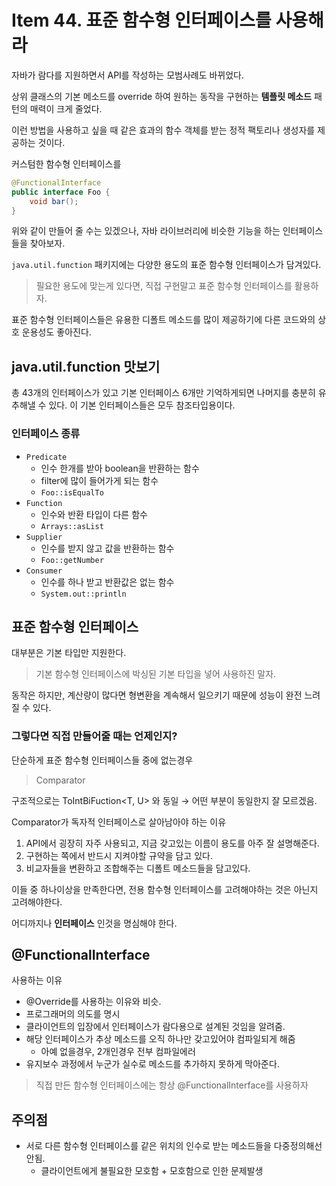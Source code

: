 # Item 44. 표준 함수형 인터페이스를 사용해라

자바가 람다를 지원하면서 API를 작성하는 모범사례도 바뀌었다.

상위 클래스의 기본 메소드를 override 하여 원하는 동작을 구현하는 **템플릿 메소드** 패턴의 매력이 크게 줄었다.

이런 방법을 사용하고 싶을 때 같은 효과의 함수 객체를 받는 정적 팩토리나 생성자를 제공하는 것이다.

커스텀한 함수형 인터페이스를

```java
@FunctionalInterface
public interface Foo {
    void bar();
}
```

위와 같이 만들어 줄 수는 있겠으나, 자바 라이브러리에 비슷한 기능을 하는 인터페이스들을 찾아보자.

`java.util.function` 패키지에는 다양한 용도의 표준 함수형 인터페이스가 담겨있다.

> 필요한 용도에 맞는게 있다면, 직접 구현말고 표준 함수형 인터페이스를 활용하자.

표준 함수형 인터페이스들은 유용한 디폴트 메소드를 많이 제공하기에 다른 코드와의 상호 운용성도 좋아진다.

## java.util.function 맛보기

총 43개의 인터페이스가 있고 기본 인터페이스 6개만 기억하게되면 나머지를 충분히 유추해낼 수 있다. 이 기본 인터페이스들은 모두 참조타입용이다.

### 인터페이스 종류

- `Predicate`
    - 인수 한개를 받아 boolean을 반환하는 함수
    - filter에 많이 들어가게 되는 함수
    - `Foo::isEqualTo`
- `Function`
    - 인수와 반환 타입이 다른 함수
    - `Arrays::asList`
- `Supplier`
    - 인수를 받지 않고 값을 반환하는 함수
    - `Foo::getNumber`
- `Consumer`
    - 인수를 하나 받고 반환값은 없는 함수
    - `System.out::println`
    

## 표준 함수형 인터페이스

대부분은 기본 타입만 지원한다.

> 기본 함수형 인터페이스에 박싱된 기본 타입을 넣어 사용하진 말자.

동작은 하지만, 계산량이 많다면 형변환을 계속해서 일으키기 때문에 성능이 완전 느려질 수 있다.

### 그렇다면 직접 만들어줄 때는 언제인지?

단순하게 표준 함수형 인터페이스들 중에 없는경우

> Comparator<T>

구조적으로는 ToIntBiFuction<T, U> 와 동일 → 어떤 부분이 동일한지 잘 모르겠음.

Comparator가 독자적 인터페이스로 살아남아야 하는 이유

1. API에서 굉장히 자주 사용되고, 지금 갖고있는 이름이 용도를 아주 잘 설명해준다.
2. 구현하는 쪽에서 반드시 지켜야할 규약을 담고 있다.
3. 비교자들을 변환하고 조합해주는 디폴트 메소드들을 담고있다.

이들 중 하나이상을 만족한다면, 전용 함수형 인터페이스를 고려해야하는 것은 아닌지 고려해야한다.

어디까지나 **인터페이스** 인것을 명심해야 한다.

## @FunctionalInterface

사용하는 이유

- @Override를 사용하는 이유와 비슷.
- 프로그래머의 의도를 명시
- 클라이언트의 입장에서 인터페이스가 람다용으로 설계된 것임을 알려줌.
- 해당 인터페이스가 추상 메소드를 오직 하나만 갖고있어야 컴파일되게 해줌
    - 아예 없을경우, 2개인경우 전부 컴파일에러
- 유지보수 과정에서 누군가 실수로 메소드를 추가하지 못하게 막아준다.

> 직접 만든 함수형 인터페이스에는 항상 @FunctionalInterface를 사용하자

## 주의점

- 서로 다른 함수형 인터페이스를 같은 위치의 인수로 받는 메소드들을 다중정의해선 안됨.
    - 클라이언트에게 불필요한 모호함 + 모호함으로 인한 문제발생